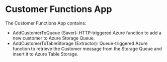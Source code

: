 # Customer Functions App

The Customer Functions App contains:
* AddCustomerToQueue (Saver): HTTP-triggered Azure function to add a new customer to Azure Storage Queue.
* AddCustomerToTableStorage (Extractor): Queue-triggered Azure function to retrieve the Customer message from the Storage Queue and insert it to Azure Table Storage.


